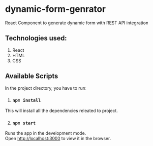 # dynamic-form-genrator
React Component to generate dynamic form with REST API integration

## Technologies used:
1. React
2. HTML
3. CSS

## Available Scripts

In the project directory, you have to run:

1. ### `npm install`

This will install all the dependencies releated to project.

2. ### `npm start`

Runs the app in the development mode.<br>
Open [http://localhost:3000](http://localhost:3000) to view it in the browser.
